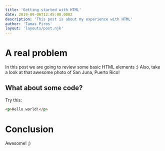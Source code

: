 ```yaml
---
title: 'Getting started with HTML'
date: 2019-09-06T12:45:00.000Z
description: 'This post is about my experience with HTML'
author: 'Tamas Piros'
layout: 'layouts/post.njk'
---
```

# A real problem
In this post we are going to review some basic HTML elements :) Also, take a look at that awesome photo of San Juna, Puerto Rico!

## What about some code?
Try this:

```html
<p>Hello world!</p>
```

# Conclusion
Awesome! ;)